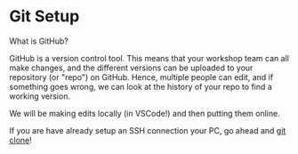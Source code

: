 # Git Setup

What is GitHub? 

GitHub is a version control tool. This means that your workshop team can all make changes, and the different versions can be uploaded to your repository (or "repo") on GitHub. Hence, multiple people can edit, and if something goes wrong, we can look at the history of your repo to find a working version.

We will be making edits locally (in VSCode!) and then putting them online.




If you are have already setup an SSH connection your PC, go ahead and [git clone](git-clone)!